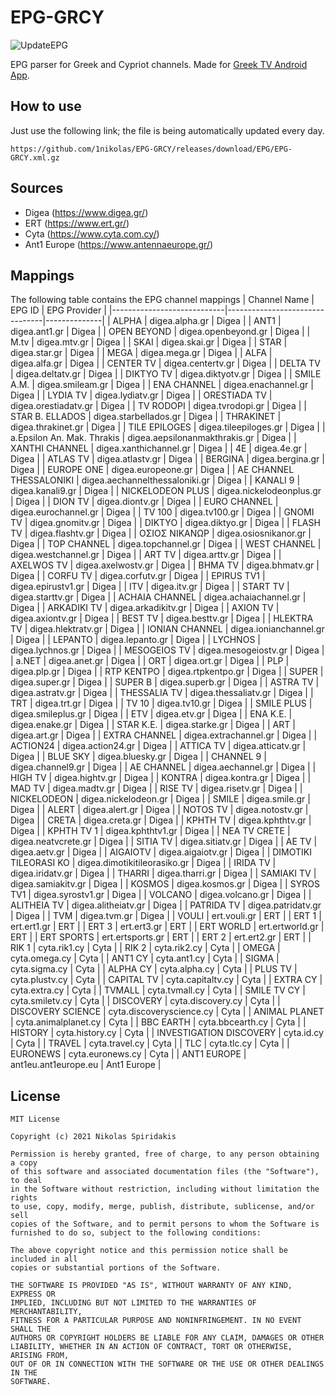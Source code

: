 # EPG-GRCY
![UpdateEPG](https://github.com/1nikolas/EPG-GRCY/workflows/UpdateEPG/badge.svg)

EPG parser for Greek and Cypriot channels. Made for [Greek TV Android App](https://play.google.com/store/apps/details?id=com.cstalking.greektv).

## How to use
Just use the following link; the file is being automatically updated every day.
```
https://github.com/1nikolas/EPG-GRCY/releases/download/EPG/EPG-GRCY.xml.gz
```

## Sources
- Digea (https://www.digea.gr/)
- ERT (https://www.ert.gr/)
- Cyta (https://www.cyta.com.cy/)
- Ant1 Europe (https://www.antennaeurope.gr/)

## Mappings
The following table contains the EPG channel mappings
| Channel Name               | EPG ID                         | EPG Provider |
|----------------------------|--------------------------------|--------------|
| ALPHA                      | digea.alpha.gr                 | Digea        |
| ANT1                       | digea.ant1.gr                  | Digea        |
| OPEN BEYOND                | digea.openbeyond.gr            | Digea        |
| M.tv                       | digea.mtv.gr                   | Digea        |
| SKAI                       | digea.skai.gr                  | Digea        |
| STAR                       | digea.star.gr                  | Digea        |
| MEGA                       | digea.mega.gr                  | Digea        |
| ALFA                       | digea.alfa.gr                  | Digea        |
| CENTER TV                  | digea.centertv.gr              | Digea        |
| DELTA TV                   | digea.deltatv.gr               | Digea        |
| DIKTYO TV                  | digea.diktyotv.gr              | Digea        |
| SMILE A.M.                 | digea.smileam.gr               | Digea        |
| ENA CHANNEL                | digea.enachannel.gr            | Digea        |
| LYDIA TV                   | digea.lydiatv.gr               | Digea        |
| ORESTIADA TV               | digea.orestiadatv.gr           | Digea        |
| TV RODOPI                  | digea.tvrodopi.gr              | Digea        |
| STAR B. ELLADOS            | digea.starbellados.gr          | Digea        |
| THRAKINET                  | digea.thrakinet.gr             | Digea        |
| TILE EPILOGES              | digea.tileepiloges.gr          | Digea        |
| a.Epsilon An. Mak. Thrakis | digea.aepsilonanmakthrakis.gr  | Digea        |
| XANTHI CHANNEL             | digea.xanthichannel.gr         | Digea        |
| 4Ε                         | digea.4e.gr                    | Digea        |
| ATLAS TV                   | digea.atlastv.gr               | Digea        |
| BERGINA                    | digea.bergina.gr               | Digea        |
| EUROPE ONE                 | digea.europeone.gr             | Digea        |
| AE CHANNEL THESSALONIKI    | digea.aechannelthessaloniki.gr | Digea        |
| KANALI 9                   | digea.kanali9.gr               | Digea        |
| NICKELODEON PLUS           | digea.nickelodeonplus.gr       | Digea        |
| DION TV                    | digea.diontv.gr                | Digea        |
| EURO CHANNEL               | digea.eurochannel.gr           | Digea        |
| TV 100                     | digea.tv100.gr                 | Digea        |
| GNOMI TV                   | digea.gnomitv.gr               | Digea        |
| DIKTYO                     | digea.diktyo.gr                | Digea        |
| FLASH TV                   | digea.flashtv.gr               | Digea        |
| ΟΣΙΟΣ ΝΙΚΑΝΩΡ              | digea.osiosnikanor.gr          | Digea        |
| TOP CHANNEL                | digea.topchannel.gr            | Digea        |
| WEST CHANNEL               | digea.westchannel.gr           | Digea        |
| ART TV                     | digea.arttv.gr                 | Digea        |
| AXELWOS TV                 | digea.axelwostv.gr             | Digea        |
| BHMA TV                    | digea.bhmatv.gr                | Digea        |
| CORFU TV                   | digea.corfutv.gr               | Digea        |
| EPIRUS TV1                 | digea.epirustv1.gr             | Digea        |
| ITV                        | digea.itv.gr                   | Digea        |
| START TV                   | digea.starttv.gr               | Digea        |
| ACHAIA CHANNEL             | digea.achaiachannel.gr         | Digea        |
| ARKADIKI TV                | digea.arkadikitv.gr            | Digea        |
| AXION TV                   | digea.axiontv.gr               | Digea        |
| BEST TV                    | digea.besttv.gr                | Digea        |
| HLEKTRA TV                 | digea.hlektratv.gr             | Digea        |
| IONIAN CHANNEL             | digea.ionianchannel.gr         | Digea        |
| LEPANTO                    | digea.lepanto.gr               | Digea        |
| LYCHNOS                    | digea.lychnos.gr               | Digea        |
| MESOGEIOS TV               | digea.mesogeiostv.gr           | Digea        |
| a.NET                      | digea.anet.gr                  | Digea        |
| ORT                        | digea.ort.gr                   | Digea        |
| PLP                        | digea.plp.gr                   | Digea        |
| RTP KENTPO                 | digea.rtpkentpo.gr             | Digea        |
| SUPER                      | digea.super.gr                 | Digea        |
| SUPER B                    | digea.superb.gr                | Digea        |
| ASTRA TV                   | digea.astratv.gr               | Digea        |
| THESSALIA TV               | digea.thessaliatv.gr           | Digea        |
| TRT                        | digea.trt.gr                   | Digea        |
| TV 10                      | digea.tv10.gr                  | Digea        |
| SMILE PLUS                 | digea.smileplus.gr             | Digea        |
| ETV                        | digea.etv.gr                   | Digea        |
| ENA K.E.                   | digea.enake.gr                 | Digea        |
| STAR K.E.                  | digea.starke.gr                | Digea        |
| ART                        | digea.art.gr                   | Digea        |
| EXTRA CHANNEL              | digea.extrachannel.gr          | Digea        |
| ACTION24                   | digea.action24.gr              | Digea        |
| ATTICA TV                  | digea.atticatv.gr              | Digea        |
| BLUE SKY                   | digea.bluesky.gr               | Digea        |
| CHANNEL 9                  | digea.channel9.gr              | Digea        |
| AE CHANNEL                 | digea.aechannel.gr             | Digea        |
| HIGH TV                    | digea.hightv.gr                | Digea        |
| KONTRA                     | digea.kontra.gr                | Digea        |
| MAD TV                     | digea.madtv.gr                 | Digea        |
| RISE TV                    | digea.risetv.gr                | Digea        |
| NICKELODEON                | digea.nickelodeon.gr           | Digea        |
| SMILE                      | digea.smile.gr                 | Digea        |
| ALERT                      | digea.alert.gr                 | Digea        |
| NOTOS TV                   | digea.notostv.gr               | Digea        |
| CRETA                      | digea.creta.gr                 | Digea        |
| KPHTH TV                   | digea.kphthtv.gr               | Digea        |
| KPHTH TV 1                 | digea.kphthtv1.gr              | Digea        |
| NEA TV CRETE               | digea.neatvcrete.gr            | Digea        |
| SITIA TV                   | digea.sitiatv.gr               | Digea        |
| AE TV                      | digea.aetv.gr                  | Digea        |
| AIGAIOTV                   | digea.aigaiotv.gr              | Digea        |
| DIMOTIKI TILEORASI KO      | digea.dimotikitileorasiko.gr   | Digea        |
| IRIDA TV                   | digea.iridatv.gr               | Digea        |
| THARRI                     | digea.tharri.gr                | Digea        |
| SAMIAKI TV                 | digea.samiakitv.gr             | Digea        |
| KOSMOS                     | digea.kosmos.gr                | Digea        |
| SYROS TV1                  | digea.syrostv1.gr              | Digea        |
| VOLCANO                    | digea.volcano.gr               | Digea        |
| ALITHEIA TV                | digea.alitheiatv.gr            | Digea        |
| PATRIDA TV                 | digea.patridatv.gr             | Digea        |
| TVM                        | digea.tvm.gr                   | Digea        |
| VOULI                      | ert.vouli.gr                   | ERT          |
| ERT 1                      | ert.ert1.gr                    | ERT          |
| ERT 3                      | ert.ert3.gr                    | ERT          |
| ERT WORLD                  | ert.ertworld.gr                | ERT          |
| ERT SPORTS                 | ert.ertsports.gr               | ERT          |
| ERT 2                      | ert.ert2.gr                    | ERT          |
| RIK 1                      | cyta.rik1.cy                   | Cyta         |
| RIK 2                      | cyta.rik2.cy                   | Cyta         |
| OMEGA                      | cyta.omega.cy                  | Cyta         |
| ANT1 CY                    | cyta.ant1.cy                   | Cyta         |
| SIGMA                      | cyta.sigma.cy                  | Cyta         |
| ALPHA CY                   | cyta.alpha.cy                  | Cyta         |
| PLUS TV                    | cyta.plustv.cy                 | Cyta         |
| CAPITAL TV                 | cyta.capitaltv.cy              | Cyta         |
| EXTRA CY                   | cyta.extra.cy                  | Cyta         |
| TVMALL                     | cyta.tvmall.cy                 | Cyta         |
| SMILE TV CY                | cyta.smiletv.cy                | Cyta         |
| DISCOVERY                  | cyta.discovery.cy              | Cyta         |
| DISCOVERY SCIENCE          | cyta.discoveryscience.cy       | Cyta         |
| ANIMAL PLANET              | cyta.animalplanet.cy           | Cyta         |
| BBC EARTH                  | cyta.bbcearth.cy               | Cyta         |
| HISTORY                    | cyta.history.cy                | Cyta         |
| INVESTIGATION DISCOVERY    | cyta.id.cy                     | Cyta         |
| TRAVEL                     | cyta.travel.cy                 | Cyta         |
| TLC                        | cyta.tlc.cy                    | Cyta         |
| EURONEWS                   | cyta.euronews.cy               | Cyta         |
| ANT1 EUROPE                | ant1eu.ant1europe.eu           | Ant1 Europe  |

## License
```
MIT License

Copyright (c) 2021 Nikolas Spiridakis

Permission is hereby granted, free of charge, to any person obtaining a copy
of this software and associated documentation files (the "Software"), to deal
in the Software without restriction, including without limitation the rights
to use, copy, modify, merge, publish, distribute, sublicense, and/or sell
copies of the Software, and to permit persons to whom the Software is
furnished to do so, subject to the following conditions:

The above copyright notice and this permission notice shall be included in all
copies or substantial portions of the Software.

THE SOFTWARE IS PROVIDED "AS IS", WITHOUT WARRANTY OF ANY KIND, EXPRESS OR
IMPLIED, INCLUDING BUT NOT LIMITED TO THE WARRANTIES OF MERCHANTABILITY,
FITNESS FOR A PARTICULAR PURPOSE AND NONINFRINGEMENT. IN NO EVENT SHALL THE
AUTHORS OR COPYRIGHT HOLDERS BE LIABLE FOR ANY CLAIM, DAMAGES OR OTHER
LIABILITY, WHETHER IN AN ACTION OF CONTRACT, TORT OR OTHERWISE, ARISING FROM,
OUT OF OR IN CONNECTION WITH THE SOFTWARE OR THE USE OR OTHER DEALINGS IN THE
SOFTWARE.
```
